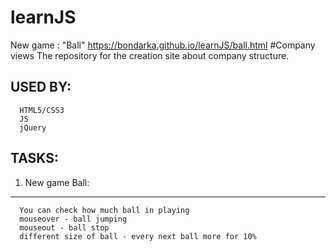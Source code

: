 # learnJS
New game : "Ball"   https://bondarka.github.io/learnJS/ball.html
#Company views
The repository for the 	creation site about company 	structure.

USED BY: 
------------ 


      HTML5/CSS3          
      JS
      jQuery

TASKS: 
------------ 

1. New game Ball:
------------------------------------------------------------------------ 

      You can check how much ball in playing
      mouseover - ball jumping
      mouseout - ball stop
      different size of ball - every next ball more for 10%

